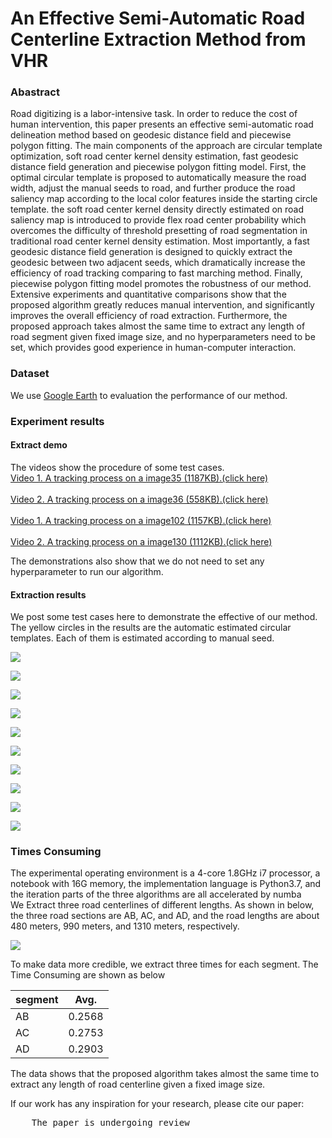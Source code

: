 # An Effective Semi-Automatic Road Centerline Extraction Method from VHR
### Abastract 
Road digitizing is a labor-intensive task. In order to reduce the cost of human intervention, this paper presents an effective semi-automatic road delineation method based on geodesic distance field and piecewise polygon fitting. The main components of the approach are circular template optimization, soft road center kernel density estimation, fast geodesic distance field generation and piecewise polygon fitting model. First, the optimal circular template is proposed to automatically measure the road width, adjust the manual seeds to road, and further produce the road saliency map according to the local color features inside the starting circle template. the soft road center kernel density directly estimated on road saliency map is introduced to provide flex road center probability which overcomes the difficulty of threshold presetting of road segmentation in traditional road center kernel density estimation. Most importantly, a fast geodesic distance field generation is designed to quickly extract the geodesic between two adjacent seeds, which dramatically increase the efficiency of road tracking comparing to fast marching method. Finally, piecewise polygon fitting model promotes the robustness of our method. Extensive experiments and quantitative comparisons show that the proposed algorithm greatly reduces manual intervention, and significantly improves the overall efficiency of road extraction. Furthermore, the proposed approach takes almost the same time to extract any length of road segment given fixed image size, and no hyperparameters need to be set, which provides good experience in human-computer interaction.

### Dataset
We use [Google Earth](http://www.escience.cn/people/guangliangcheng/Datasets.html) to evaluation the performance of our method.

### Experiment results

#### Extract demo
The videos show the procedure of some test cases.  
<a href='videos/image35.mp4?raw=true'/>Video 1. A tracking process on a image35 (1187KB).(click here)</a>
<br />
<br />
<a href='videos/image36.mp4?raw=true'/>Video 2. A tracking process on a image36 (558KB).(click here)</a>
<br />
<br />
<a href='videos/image102.mp4?raw=true'/>Video 1. A tracking process on a image102 (1157KB).(click here)</a>
<br />
<br />
<a href='videos/image130.mp4?raw=true'/>Video 2. A tracking process on a image130 (1112KB).(click here)</a>

The demonstrations also show that we do not need to set any hyperparameter to run our algorithm.
#### Extraction results
We post some test cases here to demonstrate the effective of our method. The yellow circles in the results are the automatic estimated circular templates. Each of them is estimated according to manual seed.
<p>
    <img src='images/image1.jpg?raw=true' />
</p>
<p>
    <img src='images/image8.png?raw=true' />
</p>
<p>
    <img src='images/image130.jpg?raw=true' />
</p>
<p>
    <img src='images/image13.jpg?raw=true' />
</p>
<p>
    <img src='images/image20.jpg?raw=true' />
</p>
<p>
    <img src='images/image34.jpg?raw=true' />
</p>
<p>
    <img src='images/image92.png?raw=true' />
</p>
<p>
    <img src='images/image141.png?raw=true' />
</p>
<p>
    <img src='images/image155.jpg?raw=true' />
</p>
<p>
    <img src='images/image173.jpg?raw=true' />
</p>

<h3> Times Consuming  </h3>

The experimental operating environment is a 4-core 1.8GHz i7 processor, a notebook with 16G memory, the implementation language is Python3.7, and the iteration parts of the three algorithms are all accelerated by numba  
We Extract three road centerlines of different lengths. As shown in below, the three road sections are AB, AC, and AD, and the road lengths are about 480 meters, 990 meters, and 1310 meters, respectively.
<p>
    <img src='images/image88-2.png?raw=true' />
</p>  
To make data more credible, we extract three times for each segment. The Time Consuming are shown as below  

|segment|Avg.|
|:--- | :---: |
|AB	|0.2568| 
|AC	|0.2753|
|AD	|0.2903|

The data shows that the proposed algorithm takes almost the same time to extract any length of road centerline given a fixed image size.

If our work has any inspiration for your research, please cite our paper:

<pre>
    The paper is undergoing review

</pre>